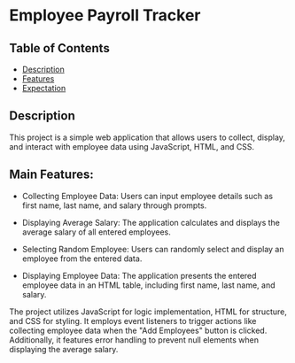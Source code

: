 # Employee Payroll Tracker

## Table of Contents

- [Description](#description)
- [Features](#features)
- [Expectation](#expectation)


## Description

This project is a simple web application that allows users to collect, display, and interact with employee data using JavaScript, HTML, and CSS.

## Main Features:

- Collecting Employee Data: Users can input employee details such as first name, last name, and salary through prompts.

- Displaying Average Salary: The application calculates and displays the average salary of all entered employees.

- Selecting Random Employee: Users can randomly select and display an employee from the entered data.

- Displaying Employee Data: The application presents the entered employee data in an HTML table, including first name, last name, and salary.

The project utilizes JavaScript for logic implementation, HTML for structure, and CSS for styling. It employs event listeners to trigger actions like collecting employee data when the "Add Employees" button is clicked. Additionally, it features error handling to prevent null elements when displaying the average salary.

